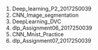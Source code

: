 1. Deep_learning_P2_2017250039
2. CNN_Image_segmentation
3. DeepLearning_DVC
4. dlp_Assignment06_2017250039 
5. CNN_Mnist_Practice
6. dlp_Assignment07_2017250039
